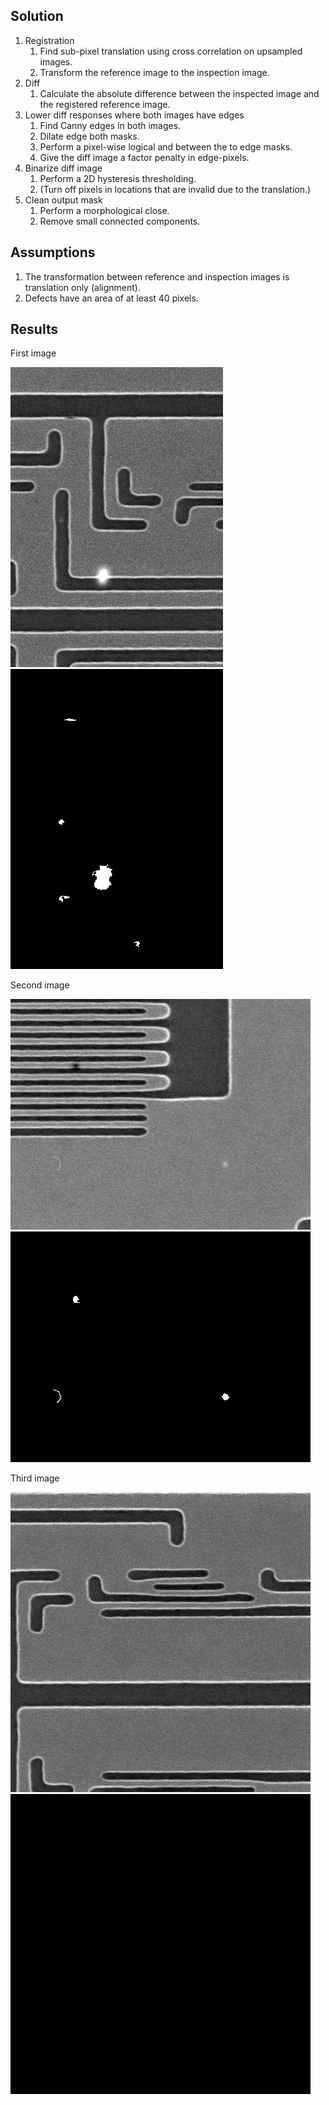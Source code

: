 ## Solution
1. Registration
    1. Find sub-pixel translation using cross correlation on upsampled images.
    2. Transform the reference image to the inspection image. 
2. Diff
    1. Calculate the absolute difference between the inspected image and the registered reference image.
3. Lower diff responses where both images have edges
    1. Find Canny edges in both images.
    2. Dilate edge both masks.
    3. Perform a pixel-wise logical and between the to edge masks.
    4. Give the diff image a factor penalty in edge-pixels.
4. Binarize diff image
    1. Perform a 2D hysteresis thresholding.
    2. (Turn off pixels in locations that are invalid due to the translation.)
5. Clean output mask
    1. Perform a morphological close.
    2. Remove small connected components.

## Assumptions
1. The transformation between reference and inspection images is translation only (alignment).
2. Defects have an area of at least 40 pixels.

## Results
First image

![First image input](input/case1_inspected_image.png)
![First image output](output/output-image-idx-0.png)

Second image

![Second image input](input/case2_inspected_image.png)
![Second image output](output/output-image-idx-1.png)

Third image

![Third image input](input/case3_inspected_image.png)
![Third image output](output/output-image-idx-2.png)

